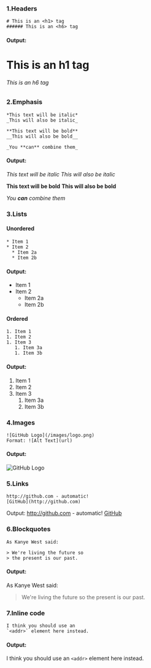 ### 1.Headers
~~~ 
# This is an <h1> tag
###### This is an <h6> tag
~~~
#### Output:
# This is an h1 tag
###### This is an h6 tag

### 2.Emphasis
~~~
*This text will be italic*  
_This will also be italic_  

**This text will be bold**  
__This will also be bold__  

_You **can** combine them_  
~~~
#### Output:
*This text will be italic*
_This will also be italic_

**This text will be bold**
__This will also be bold__

_You **can** combine them_

### 3.Lists

#### Unordered
~~~
* Item 1
* Item 2
  * Item 2a
  * Item 2b
 ~~~
 #### Output:
* Item 1
* Item 2
  * Item 2a
  * Item 2b
  
#### Ordered
~~~
1. Item 1
1. Item 2
1. Item 3
   1. Item 3a
   1. Item 3b
~~~
#### Output:
1. Item 1
1. Item 2
1. Item 3
   1. Item 3a
   1. Item 3b

### 4.Images
~~~
![GitHub Logo](/images/logo.png)
Format: ![Alt Text](url)
~~~
#### Output:
![GitHub Logo](https://github.githubassets.com/images/modules/logos_page/GitHub-Mark.png)

### 5.Links
~~~
http://github.com - automatic!
[GitHub](http://github.com)
~~~
Output:
http://github.com - automatic!
[GitHub](http://github.com)

### 6.Blockquotes
~~~
As Kanye West said:

> We're living the future so
> the present is our past.
~~~
#### Output: 
As Kanye West said:

> We're living the future so
> the present is our past.

### 7.Inline code
~~~
I think you should use an
`<addr>` element here instead.
~~~
#### Output: 
I think you should use an
`<addr>` element here instead.
